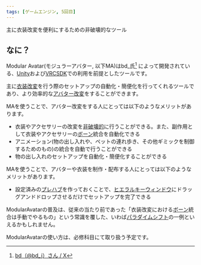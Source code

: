 ```yaml
---
tags: [ゲームエンジン, 5回目]
---
```


主に衣装改変を便利にするための非破壊的なツール

## なに？

Modular Avatar(モジュラーアバター, 以下MA)はbd\_氏[^1] によって開発されている、[Unity](/docs/索引/STU/Unity)および[VRCSDK](/docs/索引/VWX/VRCSDK)での利用を前提としたツールです。

主に[衣装改変](/docs/索引/あ行/衣装改変)を行う際のセットアップの自動化・簡便化を行ってくれるツールであり、より効率的な[アバター改変](/docs/索引/あ行/アバター改変)をすることができます。

MAを使うことで、アバター改変をする人にとっては以下のようなメリットがあります。

- 衣装やアクセサリーの改変を[非破壊的](/docs/索引/は行/破壊的-非破壊的)に行うことができる。また、副作用として衣装やアクセサリーの[ボーン](/docs/索引/ABC/Bone)統合を自動化できる
- アニメーション(物の出し入れや、ペットの連れ歩き、その他ギミックを制御するためのもの)の統合を自動で行うことができる
- 物の出し入れのセットアップを自動化・簡便化することができる

MAを使うことで、アバターや衣装を制作・配布する人にとっては以下のようなメリットがあります。

- 設定済みの[プレハブ](/docs/索引/PQR/Prefab)を作っておくことで、[ヒエラルキーウィンドウ](/docs/索引/GHI/Hierarchyウィンドウ)にドラッグアンドドロップさせるだけでセットアップを完了できる

ModularAvatarの普及は、従来の当たり前であった「衣装改変における[ボーン](/docs/索引/ABC/Bone)統合は手動でやるもの」という常識を覆した、いわば[パラダイムシフト](/docs/索引/は行/パラダイムシフト)の一例といえるかもしれません。

ModularAvatarの使い方は、必修科目にて取り扱う予定です。

[^1]: [bd（@bd_j）さん / X](https://x.com/bd_j)
